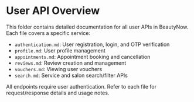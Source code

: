 # User API Overview

This folder contains detailed documentation for all user APIs in BeautyNow. Each file covers a specific service:

- `authentication.md`: User registration, login, and OTP verification
- `profile.md`: User profile management
- `appointments.md`: Appointment booking and cancellation
- `reviews.md`: Review creation and management
- `vouchers.md`: Viewing user vouchers
- `search.md`: Service and salon search/filter APIs

All endpoints require user authentication. Refer to each file for request/response details and usage notes.
